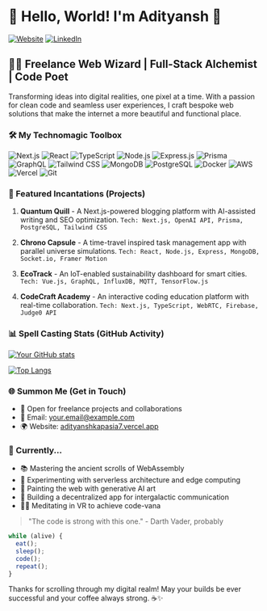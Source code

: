 # 👋 Hello, World! I'm Adityansh 🚀

[![Website](https://img.shields.io/badge/Website-YourWebsite.com-blue?style=flat-square&logo=google-chrome)](adityanshkapasia7.vercel.app)
[![LinkedIn](https://img.shields.io/badge/LinkedIn-Connect-blue?style=flat-square&logo=linkedin)](https://www.linkedin.com/in/adityanshkapsia)

## 🧙‍♂️ Freelance Web Wizard | Full-Stack Alchemist | Code Poet

Transforming ideas into digital realities, one pixel at a time. With a passion for clean code and seamless user experiences, I craft bespoke web solutions that make the internet a more beautiful and functional place.

### 🛠️ My Technomagic Toolbox

![Next.js](https://img.shields.io/badge/-Next.js-000000?style=flat-square&logo=next.js)
![React](https://img.shields.io/badge/-React-61DAFB?style=flat-square&logo=react&logoColor=black)
![TypeScript](https://img.shields.io/badge/-TypeScript-3178C6?style=flat-square&logo=typescript&logoColor=white)
![Node.js](https://img.shields.io/badge/-Node.js-339933?style=flat-square&logo=node.js&logoColor=white)
![Express.js](https://img.shields.io/badge/-Express.js-000000?style=flat-square&logo=express)
![Prisma](https://img.shields.io/badge/-Prisma-2D3748?style=flat-square&logo=prisma&logoColor=white)
![GraphQL](https://img.shields.io/badge/-GraphQL-E10098?style=flat-square&logo=graphql&logoColor=white)
![Tailwind CSS](https://img.shields.io/badge/-Tailwind%20CSS-38B2AC?style=flat-square&logo=tailwind-css&logoColor=white)
![MongoDB](https://img.shields.io/badge/-MongoDB-47A248?style=flat-square&logo=mongodb&logoColor=white)
![PostgreSQL](https://img.shields.io/badge/-PostgreSQL-336791?style=flat-square&logo=postgresql&logoColor=white)
![Docker](https://img.shields.io/badge/-Docker-2496ED?style=flat-square&logo=docker&logoColor=white)
![AWS](https://img.shields.io/badge/-AWS-232F3E?style=flat-square&logo=amazon-aws)
![Vercel](https://img.shields.io/badge/-Vercel-000000?style=flat-square&logo=vercel)
![Git](https://img.shields.io/badge/-Git-F05032?style=flat-square&logo=git&logoColor=white)

### 🌟 Featured Incantations (Projects)

1. **Quantum Quill** - A Next.js-powered blogging platform with AI-assisted writing and SEO optimization.
   `Tech: Next.js, OpenAI API, Prisma, PostgreSQL, Tailwind CSS`

2. **Chrono Capsule** - A time-travel inspired task management app with parallel universe simulations.
   `Tech: React, Node.js, Express, MongoDB, Socket.io, Framer Motion`

3. **EcoTrack** - An IoT-enabled sustainability dashboard for smart cities.
   `Tech: Vue.js, GraphQL, InfluxDB, MQTT, TensorFlow.js`

4. **CodeCraft Academy** - An interactive coding education platform with real-time collaboration.
   `Tech: Next.js, TypeScript, WebRTC, Firebase, Judge0 API`

### 📊 Spell Casting Stats (GitHub Activity)

[![Your GitHub stats](https://github-readme-stats.vercel.app/api?username=Adityanshkapasia&show_icons=true&theme=radical)](https://github.com/Adityanshkapasia)

[![Top Langs](https://github-readme-stats.vercel.app/api/top-langs/?username=Adityanshkapasia&layout=compact&theme=radical)](https://github.com/Adityanshkapasia)

### 🌐 Summon Me (Get in Touch)

- 💼 Open for freelance projects and collaborations
- 📧 Email: your.email@example.com
- 🌍 Website: [adityanshkapasia7.vercel.app](https://adityanshkapasia7.vercel.app/)

### 🔮 Currently...

- 📚 Mastering the ancient scrolls of WebAssembly
- 🧪 Experimenting with serverless architecture and edge computing
- 🎨 Painting the web with generative AI art
- 🚀 Building a decentralized app for intergalactic communication
- 🧘‍♂️ Meditating in VR to achieve code-vana

> "The code is strong with this one." - Darth Vader, probably

```javascript
while (alive) {
  eat();
  sleep();
  code();
  repeat();
}
```

Thanks for scrolling through my digital realm! May your builds be ever successful and your coffee always strong. ☕️✨
